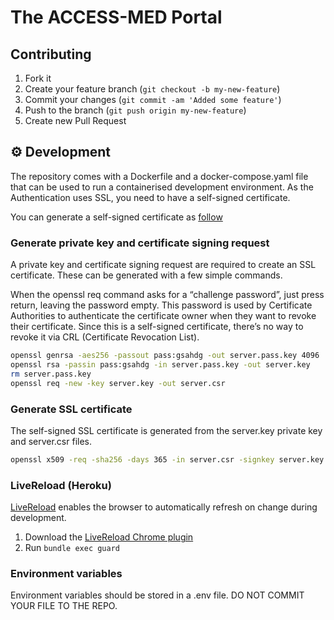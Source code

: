 # The ACCESS-MED Portal


## Contributing

1. Fork it
2. Create your feature branch (`git checkout -b my-new-feature`)
3. Commit your changes (`git commit -am 'Added some feature'`)
4. Push to the branch (`git push origin my-new-feature`)
5. Create new Pull Request

## ⚙️ Development

The repository comes with a Dockerfile and a docker-compose.yaml file that can be used to run a containerised development environment.
As the Authentication uses SSL, you need to have a self-signed certificate.

You can generate a self-signed certificate as [follow](https://devcenter.heroku.com/articles/ssl-certificate-self)

### Generate private key and certificate signing request
A private key and certificate signing request are required to create an SSL certificate. These can be generated with a few simple commands.

When the openssl req command asks for a “challenge password”, just press return, leaving the password empty. This password is used by Certificate Authorities to authenticate the certificate owner when they want to revoke their certificate. Since this is a self-signed certificate, there’s no way to revoke it via CRL (Certificate Revocation List).

```bash
openssl genrsa -aes256 -passout pass:gsahdg -out server.pass.key 4096
openssl rsa -passin pass:gsahdg -in server.pass.key -out server.key
rm server.pass.key
openssl req -new -key server.key -out server.csr
```

### Generate SSL certificate
The self-signed SSL certificate is generated from the server.key private key and server.csr files.

```bash
openssl x509 -req -sha256 -days 365 -in server.csr -signkey server.key -out server.crt
```

### LiveReload (Heroku)

[LiveReload](https://github.com/guard/guard-livereload) enables the browser to automatically refresh on change during development.

1. Download the [LiveReload Chrome plugin](https://chrome.google.com/webstore/detail/livereload/jnihajbhpnppcggbcgedagnkighmdlei/)
2. Run `bundle exec guard`

### Environment variables

Environment variables should be stored in a .env file. DO NOT COMMIT YOUR FILE TO THE REPO.